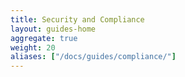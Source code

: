 ```yaml
---
title: Security and Compliance
layout: guides-home
aggregate: true
weight: 20
aliases: ["/docs/guides/compliance/"]
---
```

